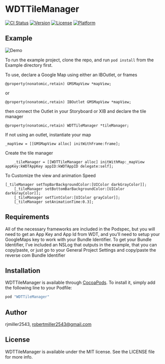 # WDTTileManager

[![CI Status](http://img.shields.io/travis/rjmiller2543/WDTTileManager.svg?style=flat)](https://travis-ci.org/rjmiller2543/WDTTileManager)
[![Version](https://img.shields.io/cocoapods/v/WDTTileManager.svg?style=flat)](http://cocoapods.org/pods/WDTTileManager)
[![License](https://img.shields.io/cocoapods/l/WDTTileManager.svg?style=flat)](http://cocoapods.org/pods/WDTTileManager)
[![Platform](https://img.shields.io/cocoapods/p/WDTTileManager.svg?style=flat)](http://cocoapods.org/pods/WDTTileManager)

## Example

![Demo](https://raw.github.com/rjmiller2543/WDTTileManager/master/Screenshots/WDT_POD_GIF.gif)

To run the example project, clone the repo, and run `pod install` from the Example directory first.

To use, declare a Google Map using either an IBOutlet, or frames
    
	@property(nonatomic,retain) GMSMapView *mapView;

or
    
	@property(nonatomic,retain) IBOutlet GMSMapView *mapView;

then connect the Outlet in your Storyboard or XIB
and declare the tile manager

	@property(nonatomic,retain) WDTTileManager *tileManager;

If not using an outlet, instantiate your map
    
	_mapView = [[GMSMapView alloc] initWithFrame:frame];

Create the tile manager

    	_tileManager = [[WDTTileManager alloc] initWithMap:_mapView appKey:kWDTAppKey appID:kWDTAppID delegate:self];

To Customize the view and animation Speed

	[_tileManager setTopBarBackgroundColor:[UIColor darkGrayColor]];
    	[_tileManager setBottomBarBackgroundColor:[UIColor darkGrayColor]];
    	[_tileManager setTintColor:[UIColor grayColor]];
    	[_tileManager setAnimationTime:0.3];

## Requirements

All of the necessary frameworks are included in the Podspec, but you will need to get an App Key and App Id from WDT, and you’ll need to setup your GoogleMaps key to work with your Bundle Identifier.  To get your Bundle Identifier, I’ve included an NSLog that outputs in the example, that you can copy/paste, or just go to your General Project Settings and copy/paste the reverse com Bundle Identifier

## Installation

WDTTileManager is available through [CocoaPods](http://cocoapods.org). To install
it, simply add the following line to your Podfile:

```ruby
pod "WDTTileManager"
```

## Author

rjmiller2543, robertmiller2543@gmail.com

## License

WDTTileManager is available under the MIT license. See the LICENSE file for more info.
